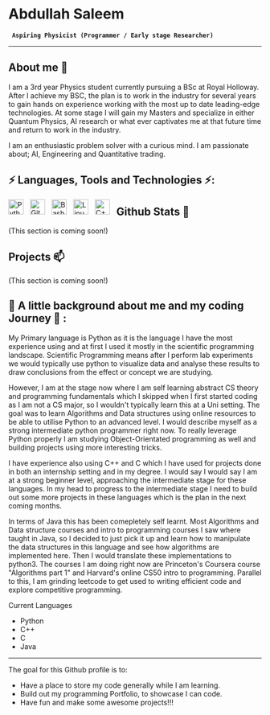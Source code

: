 # Abdullah Saleem

**` Aspiring Physicist (Programmer / Early stage Researcher)`**

-----------------------------------
## About me 👋

I am a 3rd year Physics student currently pursuing a BSc at Royal Holloway. After I achieve my BSC, the plan is to work in the industry for several years to gain hands on experience working with the most up to date leading-edge technologies. At some stage I will gain my Masters and specialize in either Quantum Physics, AI research or what ever captivates me at that future time and return to work in the industry.

I am an enthusiastic problem solver with a curious mind. I am passionate about; AI, Engineering and Quantitative trading. 

## ⚡ Languages, Tools and Technologies ⚡:
<img align="left" alt="Python" width="30px" style="padding-right:10px;" src="https://cdn.jsdelivr.net/gh/devicons/devicon/icons/python/python-plain.svg" />
<img align="left" alt="GitHub" width="30px" style="padding-right:10px;" src="https://cdn.jsdelivr.net/gh/devicons/devicon/icons/github/github-original.svg" />
<img align="left" alt="Bash" width="30px" style="padding-right:10px;" src="https://cdn.jsdelivr.net/gh/devicons/devicon/icons/bash/bash-original.svg" />
<img align="left" alt="Linux" width="30px" style="padding-right:10px;" src="https://cdn.jsdelivr.net/gh/devicons/devicon/icons/linux/linux-original.svg" />
<img align="left" alt="C++" width="30px" style="padding-right:10px;" src="https://cdn.jsdelivr.net/gh/devicons/devicon/icons/cplusplus/cplusplus-line.svg" />

## Github Stats 🌱
(This section is coming soon!)

## Projects 📫
(This section is coming soon!)

## 💬 A little background about me and my coding Journey 💬 :

My Primary language is Python as it is the language I have the most experience using and at first I used it mostly in the scientific programming landscape. Scientific Programming means after I perform lab experiments we would typically use python to visualize data and analyse these results to draw conclusions from the effect or concept we are studying. 

However, I am at the stage now where I am self learning abstract CS theory and programming fundamentals which I skipped when I first started coding as I am not a CS major, so I wouldn't typically learn this at a Uni setting. The goal was to learn Algorithms and Data structures using online resources to be able to utilise Python to an advanced level. I would describe myself as a strong intermediate python programmer right now. To really leverage Python properly I am studying Object-Orientated programming as well and building projects using more interesting tricks. 

I have experience also using C++ and C which I have used for projects done in both an internship setting and in my degree. I would say I would say I am at a strong beginner level, approaching the intermediate stage for these languages. In my head to progress to the intermediate stage I need to build out some more projects in these languages which is the plan in the next coming months.  

In terms of Java this has been comepletely self learnt. Most Algorithms and Data structure courses and intro to programming courses I saw where taught in Java, so I decided to just pick it up and learn how to manipulate the data structures in this language and see how algorithms are implemented here. Then I would translate these implementations to python3. The courses I am doing right now are Princeton's Coursera course "Algorithms part 1" and Harvard's online CS50 intro to programming. Parallel to this, I am grinding leetcode to get used to writing efficient code and explore competitive programming.

 Current Languages
- Python
- C++   
- C     
- Java   

-----------------------------------

The goal for this Github profile is to:

-  Have a place to store my code generally while I am learning.
-  Build out my programming Portfolio, to showcase I can code.
-  Have fun and make some awesome projects!!!
